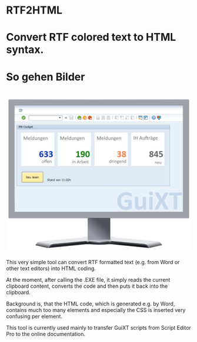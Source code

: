 # RTF2HTML
# Convert RTF colored text to HTML syntax. 

#   So gehen Bilder
# ![alt text](titelseite.2019.12.png)

This very simple tool can convert RTF formatted text (e.g. from Word or other text editors) into HTML coding.

At the moment, after calling the .EXE file, it simply reads the current clipboard content, converts the code and then puts it back into the clipboard.

Background is, that the HTML code, which is generated e.g. by Word, contains much too many elements and especially the CSS is inserted very confusing per element. 

This tool is currently used mainly to transfer GuiXT scripts from Script Editor Pro to the online documentation. 
